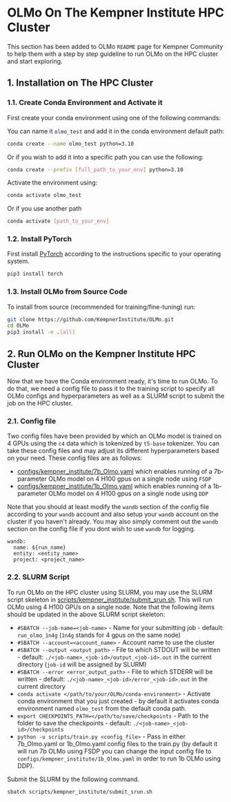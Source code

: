 # OLMo On The Kempner Institute HPC Cluster

This section has been added to OLMo `README` page for Kempner Community to help them with a step by step guideline to run OLMo on the HPC cluster and start exploring.

## 1. Installation on The HPC Cluster 

### 1.1. Create Conda Environment and Activate it

First create your conda environment using one of the following commands:

You can name it `olmo_test` and add it in the conda environment default path:

```bash
conda create --name olmo_test python=3.10
```

Or if you wish to add it into a specific path you can use the following: 

```bash
conda create --prefix [full_path_to_your_env] python=3.10
```

Activate the environment using:

```bash
conda activate olmo_test
```

Or if you use another path

```bash
conda activate [path_to_your_env]
```

### 1.2. Install PyTorch

First install [PyTorch](https://pytorch.org) according to the instructions specific to your operating system.

```bash
pip3 install torch
```

### 1.3. Install OLMo from Source Code 

To install from source (recommended for training/fine-tuning) run:

```bash
git clone https://github.com/KempnerInstitute/OLMo.git
cd OLMo
pip3 install -e .[all]
```

## 2. Run OLMo on the Kempner Institute HPC Cluster

Now that we have the Conda environment ready, it's time to run OLMo. To do that, we need a config file to pass it to the training script to specify all OLMo configs and hyperparameters as well as a SLURM script to submit the job on the HPC cluster. 

### 2.1. Config file

Two config files have been provided by which an OLMo model is trained on 4 GPUs using the `c4` data which is tokenized by `t5-base` tokenizer. You can take these config files and may adjust its different hyperparameters based on your need. These config files are as follows:

* [configs/kempner_institute/7b_Olmo.yaml](configs/kempner_institute/7b_Olmo.yaml) which enables running of a 7b-parameter OLMo model on 4 H100 gpus on a single node using `FSDP`
* [configs/kempner_institute/1b_Olmo.yaml](configs/kempner_institute/1b_Olmo.yaml) which enables running of a 1b-parameter OLMo model on 4 H100 gpus on a single node using `DDP`

Note that you should at least modify the `wandb` section of the config file according to your `wandb` account and also setup your `wandb` account on the cluster if you haven't already. You may also simply comment out the `wandb` section on the config file if you dont wish to use `wandb` for logging.

```{code} bash
wandb:
  name: ${run_name}
  entity: <entity_name>
  project: <project_name>
```

### 2.2. SLURM Script

To run OLMo on the HPC cluster using SLURM, you may use the SLURM script skeleton in [scripts/kempner_institute/submit_srun.sh](scripts/kempner_institute/submit_srun.sh). This will run OLMo using 4 H100 GPUs on a single node.
Note that the following items should be updated in the above SLURM script skeleton:

* `#SBATCH --job-name=<job-name>`       - Name for your submitting job - default: `run_olmo_1n4g` (`1n4g` stands for 4 gpus on the same node)
* `#SBATCH --account=<account_name>`    - Account name to use the cluster
* `#SBATCH --output <output_path>`      - File to which STDOUT will be written - default: `./<job-name>_<job-id>/output_<job-id>.out` in the current directory (`job-id` will be assigned by SLURM)
* `#SBATCH --error <error_output_path>` - File to which STDERR will be written - default: `./<job-name>_<job-id>/error_<job-id>.out` in the current directory
* `conda activate </path/to/your/OLMo/conda-environment>` - Activate conda environment that you just created - by default it activates conda environment named `olmo_test` from the default conda path.  
* `export CHECKPOINTS_PATH=</path/to/save/checkpoints`    - Path to the folder to save the checkpoints - default: `./<job-name>_<job-id>/checkpoints`
* `python -u scripts/train.py <config_file>` - Pass in either 7b_Olmo.yaml or 1b_Olmo.yaml config files to the train.py (by default it will run 7b OLMo using FSDP you can change the input config file to `configs/kempner_institute/1b_Olmo.yaml` in order to run 1b OLMo using DDP).

Submit the SLURM by the following command.

```bash
sbatch scripts/kempner_institute/submit_srun.sh
```